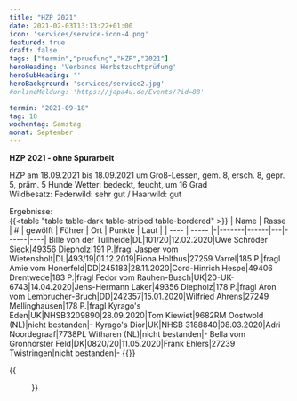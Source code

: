 ```yaml
---
title: "HZP 2021"
date: 2021-02-03T13:13:22+01:00
icon: 'services/service-icon-4.png'
featured: true
draft: false
tags: ["termin","pruefung","HZP","2021"]
heroHeading: 'Verbands Herbstzuchtprüfung'
heroSubHeading: ''
heroBackground: 'services/service2.jpg'
#onlineMeldung: 'https://japa4u.de/Events/?id=88'

termin: "2021-09-18"
tag: 18
wochentag: Samstag
monat: September
---
```


**HZP 2021 - ohne Spurarbeit**

HZP am 18.09.2021 bis 18.09.2021 um Groß-Lessen, gem. 8, ersch. 8, gepr. 5, präm. 5 Hunde
Wetter: bedeckt, feucht, um 16 Grad  
Wildbesatz: Federwild: sehr gut / Haarwild: gut

Ergebnisse:  
{{<table "table table-dark table-striped table-bordered" >}}
  | Name | Rasse | # | gewölft | Führer | Ort | Punkte | Laut |
  | ---- | ----- |-|-------|------|---|------|----|
  Bille von der Tüllheide|DL|101/20|12.02.2020|Uwe Schröder Sieck|49356 Diepholz|191 P.|fragl
  Jasper vom Wietensholt|DL|493/19|01.12.2019|Fiona Holthus|27259 Varrel|185 P.|fragl
  Amie vom Honerfeld|DD|245183|28.11.2020|Cord-Hinrich Hespe|49406 Drentwede|183 P.|fragl
  Fedor vom Rauhen-Busch|UK|20-UK-6743|14.04.2020|Jens-Hermann Laker|49356 Diepholz|178 P.|fragl
  Aron vom Lembrucher-Bruch|DD|242357|15.01.2020|Wilfried Ahrens|27249 Mellinghausen|178 P.|fragl
  Kyrago's Eden|UK|NHSB3209890|28.09.2020|Tom Kiewiet|9682RM Oostwold (NL)|nicht bestanden|-
  Kyrago's Dior|UK|NHSB 3188840|08.03.2020|Adri Noordegraaf|7738PL Witharen (NL)|nicht bestanden|-
  Bella vom Gronhorster Feld|DK|0820/20|11.05.2020|Frank Ehlers|27239 Twistringen|nicht bestanden|-
{{</table>}}


{{<figure class="no-photoswipe fullwidth" src="/images/pruefungen/hzp2021.jpg">}}
